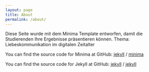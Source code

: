 ```yaml
---
layout: page
title: About
permalink: /about/
---
```


Diese Seite wurde mit dem Minima Template entworfen, damit die Studierenden Ihre Ergebnisse präsentieren können.
Thema: Liebeskommunikation im digitalen Zeitalter

You can find the source code for Minima at GitHub:
[jekyll][jekyll-organization] /
[minima](https://github.com/jekyll/minima)

You can find the source code for Jekyll at GitHub:
[jekyll][jekyll-organization] /
[jekyll](https://github.com/jekyll/jekyll)


[jekyll-organization]: https://github.com/jekyll
